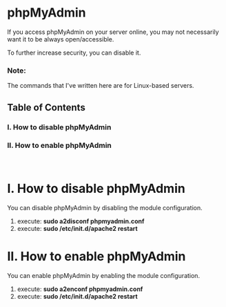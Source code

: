# phpMyAdmin
If you access phpMyAdmin on your server online, you may not necessarily want it to be always open/accessible.<br>

To further increase security, you can disable it.<br>

### Note: 
The commands that I've written here are for Linux-based servers.

## Table of Contents
<h3>I. How to disable phpMyAdmin</h3>
<h3>II. How to enable phpMyAdmin</h3>
<br>

# I. How to disable phpMyAdmin
You can disable phpMyAdmin by disabling the module configuration.<br>
1) execute: <b>sudo a2disconf phpmyadmin.conf</b><br>
2) execute: <b>sudo /etc/init.d/apache2 restart</b><br>

# II. How to enable phpMyAdmin
You can enable phpMyAdmin by enabling the module configuration.<br>
1) execute: <b>sudo a2enconf phpmyadmin.conf</b><br>
2) execute: <b>sudo /etc/init.d/apache2 restart</b><br>
